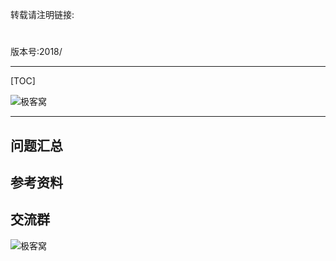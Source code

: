 转载请注明链接:

#

版本号:2018/

---

[TOC]

![极客窝](https://github.com/FeatherHunter/StudyNotes/blob/master/assets/qq/hackerhome.png?raw=true)

---

## 问题汇总

## 参考资料


## 交流群

![极客窝](https://github.com/FeatherHunter/StudyNotes/blob/master/assets/qq/hackerhome.png?raw=true)
